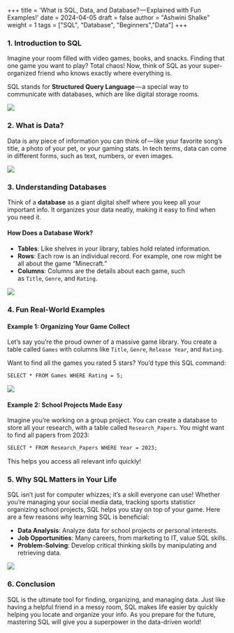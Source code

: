 +++
title = 'What is SQL, Data, and Database? — Explained with Fun Examples!'
date = 2024-04-05
draft = false
author = "Ashwini Shalke"
weight = 1
tags = ["SQL", "Database", "Beginners","Data"]
+++



### 1\. Introduction to SQL

Imagine your room filled with video games, books, and snacks. Finding that one game you want to play? Total chaos! Now, think of SQL as your super-organized friend who knows exactly where everything is. 

SQL stands for **Structured Query Language** — a special way to communicate with databases, which are like digital storage rooms.

![](https://cdn-images-1.medium.com/max/2400/1*sXIJCSHozwhOUvb983v81Q.jpeg)

### 2\. What is Data?

Data is any piece of information you can think of — like your favorite song’s title, a photo of your pet, or your gaming stats. In tech terms, data can come in different forms, such as text, numbers, or even images.

![](https://cdn-images-1.medium.com/max/1600/1*EoNvF3-8DsAwMuc02cWd5g.jpeg)

### 3\. Understanding Databases

Think of a **database** as a giant digital shelf where you keep all your important info. It organizes your data neatly, making it easy to find when you need it.

#### How Does a Database Work?

*   **Tables**: Like shelves in your library, tables hold related information.
*   **Rows**: Each row is an individual record. For example, one row might be all about the game “Minecraft.”
*   **Columns**: Columns are the details about each game, such as `Title`, `Genre`, and `Rating`.

![](https://cdn-images-1.medium.com/max/1600/1*4fWemOscVLKL0TflZybkBw.jpeg)

### 4\. Fun Real-World Examples

#### Example 1: Organizing Your Game Collect

Let’s say you’re the proud owner of a massive game library. You create a table called `Games` with columns like `Title`, `Genre`, `Release Year`, and `Rating`.

Want to find all the games you rated 5 stars? You’d type this SQL command:

```html
SELECT * FROM Games WHERE Rating = 5;
```

![](https://cdn-images-1.medium.com/max/1600/1*ggCzacj391vU2edt5PtjkA.jpeg)

#### Example 2: School Projects Made Easy

Imagine you’re working on a group project. You can create a database to store all your research, with a table called `Research_Papers`. You might want to find all papers from 2023:

```html
SELECT * FROM Research_Papers WHERE Year = 2023;
```

This helps you access all relevant info quickly!

### 5\. Why SQL Matters in Your Life

SQL isn’t just for computer whizzes; it’s a skill everyone can use! Whether you’re managing your social media data, tracking sports statisticr organizing school projects, SQL helps you stay on top of your game. Here are a few reasons why learning SQL is beneficial:

*   **Data Analysis**: Analyze data for school projects or personal interests.
*   **Job Opportunities**: Many careers, from marketing to IT, value SQL skills.
*   **Problem-Solving**: Develop critical thinking skills by manipulating and retrieving data.

![](https://cdn-images-1.medium.com/max/1600/1*YiX49me1W6UZZnWZvNzTYg.jpeg)

### 6\. Conclusion

SQL is the ultimate tool for finding, organizing, and managing data. Just like having a helpful friend in a messy room, SQL makes life easier by quickly helping you locate and organize your info. As you prepare for the future, mastering SQL will give you a superpower in the data-driven world!